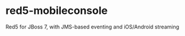 red5-mobileconsole
==================

Red5 for JBoss 7, with JMS-based eventing and iOS/Android streaming
